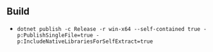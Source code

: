 ## Build
- `dotnet publish -c Release -r win-x64 --self-contained true -p:PublishSingleFile=true -p:IncludeNativeLibrariesForSelfExtract=true`